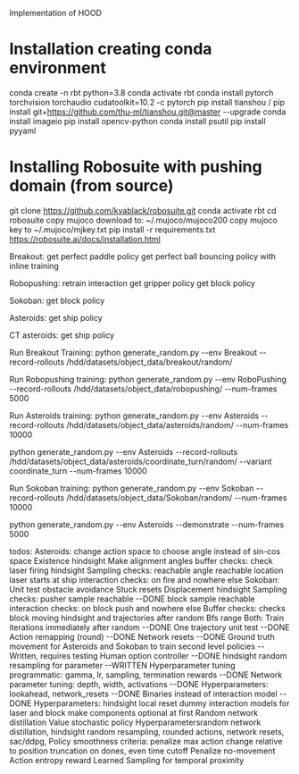 Implementation of HOOD

# Installation creating conda environment 
conda create -n rbt python=3.8
conda activate rbt
conda install pytorch torchvision torchaudio cudatoolkit=10.2 -c pytorch
pip install tianshou / pip install git+https://github.com/thu-ml/tianshou.git@master --upgrade
conda install imageio
pip install opencv-python
conda install psutil
pip install pyyaml

# Installing Robosuite with pushing domain (from source)
git clone https://github.com/kvablack/robosuite.git
conda activate rbt
cd robosuite
copy mujoco download to: ~/.mujoco/mujoco200
copy mujoco key to ~/.mujoco/mjkey.txt
pip install -r requirements.txt
https://robosuite.ai/docs/installation.html

Breakout: get perfect paddle policy
get perfect ball bouncing policy with inline training

Robopushing: retrain interaction
get gripper policy
get block policy

Sokoban: get block policy

Asteroids: get ship policy

CT asteroids: get ship policy


Run Breakout Training:
python generate_random.py --env Breakout --record-rollouts /hdd/datasets/object_data/breakout/random/

Run Robopushing training:
python generate_random.py --env RoboPushing --record-rollouts /hdd/datasets/object_data/robopushing/ --num-frames 5000

Run Asteroids training:
python generate_random.py --env Asteroids --record-rollouts /hdd/datasets/object_data/asteroids/random/ --num-frames 10000

python generate_random.py --env Asteroids --record-rollouts /hdd/datasets/object_data/asteroids/coordinate_turn/random/ --variant coordinate_turn --num-frames 10000


Run Sokoban training:
python generate_random.py --env Sokoban --record-rollouts /hdd/datasets/object_data/Sokoban/random/ --num-frames 10000

python generate_random.py --env Asteroids --demonstrate --num-frames 5000



todos:
Asteroids: change action space to choose angle instead of sin-cos space
Existence hindsight
Make alignment angles 
buffer checks: check laser firing hindsight
Sampling checks: reachable angle
	reachable location
	laser starts at ship
interaction checks: on fire and nowhere else
Sokoban: Unit test obstacle avoidance 
Stuck resets
Displacement hindsight
Sampling checks: pusher sample reachable --DONE
	block sample reachable
interaction checks: on block push and nowhere else
Buffer checks: checks block moving hindsight and trajectories after random
Bfs range 
Both: Train iterations immediately after random --DONE
	One trajectory unit test --DONE
	Action remapping (round) --DONE
	Network resets --DONE
	Ground truth movement for Asteroids and Sokoban to train second level policies --Written, requires testing
	Human option controller --DONE
	hindsight random resampling for parameter --WRITTEN
	Hyperparameter tuning programmatic: gamma, lr, sampling, termination rewards --DONE
	Network parameter tuning: depth, width, activations --DONE
	Hyperparameters: lookahead, network_resets --DONE
	Binaries instead of interaction model -- DONE
	Hyperparameters: hindsight local reset
	dummy interaction models for laser and block
	make components optional at first
	Random network distillation
	Value stochastic policy
	Hyperparametersrandom network distillation, hindsight random resampling, rounded actions, network resets, sac/ddpg, 
	Policy smoothness criteria: penalize max action change relative to position
	truncation on dones, even time cutoff
	Penalize no-movement
	Action entropy reward
	Learned Sampling for temporal proximity


